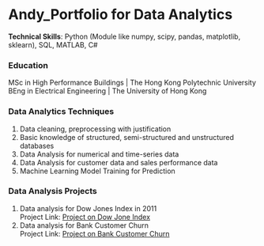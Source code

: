 # Andy_Portfolio for Data Analytics
**Technical Skills**: Python (Module like numpy, scipy, pandas, matplotlib, sklearn), SQL, MATLAB, C# <br/>

### Education
MSc in High Performance Buildings | The Hong Kong Polytechnic University <br/>
BEng in Electrical Engineering | The University of Hong Kong

### Data Analytics Techniques 
1. Data cleaning, preprocessing with justification
2. Basic knowledge of structured, semi-structured and unstructured databases
3. Data Analysis for numerical and time-series data
4. Data Analysis for customer data and sales performance data
5. Machine Learning Model Training for Prediction

### Data Analysis Projects
1. Data analysis for Dow Jones Index in 2011 <br/>
Project Link: [Project on Dow Jone Index](./Data_Analysis_Report_dji.html)
2. Data analysis for Bank Customer Churn <br/>
Project Link: [Project on Bank Customer Churn](./Data_Analysis_Report_Bank.html)
